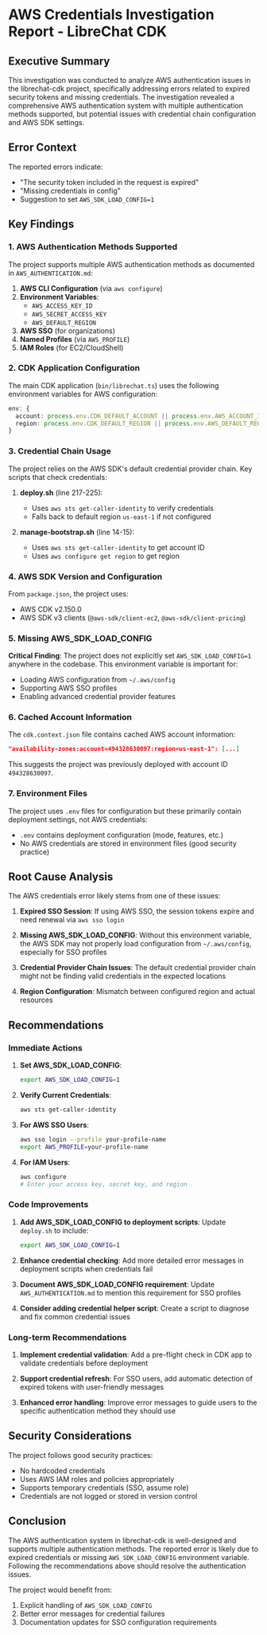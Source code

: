# AWS Credentials Investigation Report - LibreChat CDK

## Executive Summary

This investigation was conducted to analyze AWS authentication issues in the librechat-cdk project, specifically addressing errors related to expired security tokens and missing credentials. The investigation revealed a comprehensive AWS authentication system with multiple authentication methods supported, but potential issues with credential chain configuration and AWS SDK settings.

## Error Context

The reported errors indicate:
- "The security token included in the request is expired"
- "Missing credentials in config"
- Suggestion to set `AWS_SDK_LOAD_CONFIG=1`

## Key Findings

### 1. AWS Authentication Methods Supported

The project supports multiple AWS authentication methods as documented in `AWS_AUTHENTICATION.md`:

1. **AWS CLI Configuration** (via `aws configure`)
2. **Environment Variables**:
   - `AWS_ACCESS_KEY_ID`
   - `AWS_SECRET_ACCESS_KEY`
   - `AWS_DEFAULT_REGION`
3. **AWS SSO** (for organizations)
4. **Named Profiles** (via `AWS_PROFILE`)
5. **IAM Roles** (for EC2/CloudShell)

### 2. CDK Application Configuration

The main CDK application (`bin/librechat.ts`) uses the following environment variables for AWS configuration:

```typescript
env: {
  account: process.env.CDK_DEFAULT_ACCOUNT || process.env.AWS_ACCOUNT_ID || 'unknown',
  region: process.env.CDK_DEFAULT_REGION || process.env.AWS_DEFAULT_REGION || 'us-east-1',
}
```

### 3. Credential Chain Usage

The project relies on the AWS SDK's default credential provider chain. Key scripts that check credentials:

1. **deploy.sh** (line 217-225):
   - Uses `aws sts get-caller-identity` to verify credentials
   - Falls back to default region `us-east-1` if not configured

2. **manage-bootstrap.sh** (line 14-15):
   - Uses `aws sts get-caller-identity` to get account ID
   - Uses `aws configure get region` to get region

### 4. AWS SDK Version and Configuration

From `package.json`, the project uses:
- AWS CDK v2.150.0
- AWS SDK v3 clients (`@aws-sdk/client-ec2`, `@aws-sdk/client-pricing`)

### 5. Missing AWS_SDK_LOAD_CONFIG

**Critical Finding**: The project does not explicitly set `AWS_SDK_LOAD_CONFIG=1` anywhere in the codebase. This environment variable is important for:
- Loading AWS configuration from `~/.aws/config`
- Supporting AWS SSO profiles
- Enabling advanced credential provider features

### 6. Cached Account Information

The `cdk.context.json` file contains cached AWS account information:
```json
"availability-zones:account=494328630097:region=us-east-1": [...]
```

This suggests the project was previously deployed with account ID `494328630097`.

### 7. Environment Files

The project uses `.env` files for configuration but these primarily contain deployment settings, not AWS credentials:
- `.env` contains deployment configuration (mode, features, etc.)
- No AWS credentials are stored in environment files (good security practice)

## Root Cause Analysis

The AWS credentials error likely stems from one of these issues:

1. **Expired SSO Session**: If using AWS SSO, the session tokens expire and need renewal via `aws sso login`

2. **Missing AWS_SDK_LOAD_CONFIG**: Without this environment variable, the AWS SDK may not properly load configuration from `~/.aws/config`, especially for SSO profiles

3. **Credential Provider Chain Issues**: The default credential provider chain might not be finding valid credentials in the expected locations

4. **Region Configuration**: Mismatch between configured region and actual resources

## Recommendations

### Immediate Actions

1. **Set AWS_SDK_LOAD_CONFIG**:
   ```bash
   export AWS_SDK_LOAD_CONFIG=1
   ```

2. **Verify Current Credentials**:
   ```bash
   aws sts get-caller-identity
   ```

3. **For AWS SSO Users**:
   ```bash
   aws sso login --profile your-profile-name
   export AWS_PROFILE=your-profile-name
   ```

4. **For IAM Users**:
   ```bash
   aws configure
   # Enter your access key, secret key, and region
   ```

### Code Improvements

1. **Add AWS_SDK_LOAD_CONFIG to deployment scripts**:
   Update `deploy.sh` to include:
   ```bash
   export AWS_SDK_LOAD_CONFIG=1
   ```

2. **Enhance credential checking**:
   Add more detailed error messages in deployment scripts when credentials fail

3. **Document AWS_SDK_LOAD_CONFIG requirement**:
   Update `AWS_AUTHENTICATION.md` to mention this requirement for SSO profiles

4. **Consider adding credential helper script**:
   Create a script to diagnose and fix common credential issues

### Long-term Recommendations

1. **Implement credential validation**:
   Add a pre-flight check in CDK app to validate credentials before deployment

2. **Support credential refresh**:
   For SSO users, add automatic detection of expired tokens with user-friendly messages

3. **Enhanced error handling**:
   Improve error messages to guide users to the specific authentication method they should use

## Security Considerations

The project follows good security practices:
- No hardcoded credentials
- Uses AWS IAM roles and policies appropriately
- Supports temporary credentials (SSO, assume role)
- Credentials are not logged or stored in version control

## Conclusion

The AWS authentication system in librechat-cdk is well-designed and supports multiple authentication methods. The reported error is likely due to expired credentials or missing `AWS_SDK_LOAD_CONFIG` environment variable. Following the recommendations above should resolve the authentication issues.

The project would benefit from:
1. Explicit handling of `AWS_SDK_LOAD_CONFIG`
2. Better error messages for credential failures
3. Documentation updates for SSO configuration requirements